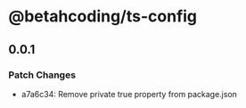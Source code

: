 # @betahcoding/ts-config

## 0.0.1

### Patch Changes

- a7a6c34: Remove private true property from package.json
